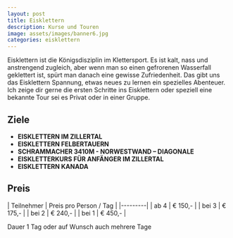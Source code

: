 ```yaml
---
layout: post
title: Eisklettern
description: Kurse und Touren
image: assets/images/banner6.jpg
categories: eisklettern
---
```


Eisklettern ist die Königsdisziplin im Klettersport. Es ist kalt, nass und anstrengend zugleich, aber wenn man so einen gefrorenen Wasserfall geklettert ist, spürt man danach eine gewisse Zufriedenheit. Das gibt uns das Eisklettern Spannung, etwas neues zu lernen ein spezielles Abenteuer. Ich zeige dir gerne die ersten Schritte ins Eisklettern oder speziell eine bekannte Tour sei es Privat oder in einer Gruppe.

## Ziele
- **EISKLETTERN IM ZILLERTAL**
- **EISKLETTERN FELBERTAUERN**
- **SCHRAMMACHER 3410M - NORWESTWAND – DIAGONALE**
- **EISKLETTERKURS FÜR ANFÄNGER IM ZILLERTAL**
- **EISKLETTERN KANADA**

## Preis

| Teilnehmer | Preis pro Person / Tag |
|---------|
| ab 4 | € 150,- |
| bei 3 | € 175,- |
| bei 2 | € 240,- |
| bei 1 | € 450,- |

Dauer 1 Tag oder auf Wunsch auch mehrere Tage

